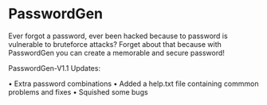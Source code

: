 # PasswordGen
Ever forgot a password, ever been hacked because to password is vulnerable to bruteforce attacks? Forget about that because with PasswordGen you can create a memorable and secure password!

PasswordGen-V1.1 Updates:

• Extra password combinations
• Added a help.txt file containing commmon problems and fixes
• Squished some bugs
